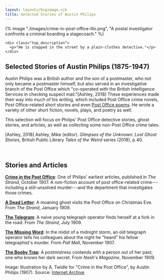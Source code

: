 ```yaml
---
layout: layouts/bigimage.njk
title: Selected Stories of Austin Philips
---
```


<div class="top_container">
    {% image "./images/crime-in-post-office-illo.png", "A postal investigator confronts a criminal boarding a stagecoach." %}

    <div class="top_description">
      <p>"He is stopped in the street by a plain-clothes detective."</p>
    </div>
</div>

<div class="message-box">
<h2>Selected Stories of Austin Philips (1875-1947)</h2>

Austin Philips was a British author and the son of a postmaster, who not only became a postmaster himself, but also served in an investigative branch of the Post Office which "co-operated with the British Intelligence Services in checking suspect mail."[Ashley, 2018] These experiences made their way into much of his writing, which included Post Office crime novels, Post Office-related short stories and even [Post Office poems](https://www.poetryexplorer.net/poem.php?id=10115327). He wrote a variety of other short fiction, novels, plays, and poetry as well.

This selection will focus on Philips' Post Office detective stories, ghost stories, and articles, as well as collecting some non-Post Office crime tales.

<p class="credit">
[Ashley, 2018]  Ashley, Mike (editor). <em>Glimpses of the Unknown: Lost Ghost Stories</em>, British Public Library <em>Tales of the Weird</em> series (2018), p.40.
</p>

</div>
<br>
<div class="message-box">
<h2>Stories and Articles</h2>

[**Crime in the Post Office**](/austin-philips/crime-in-the-post-office/): One of Philips' earliest articles, published in *The Strand*, October 1907. A non-fiction account of post office-related crime---including a still-unsolved murder---and the department that investigates those crimes.

[**A Dead Letter**](/austin-philips/a-dead-letter/): A moaning ghost visits the Post Office on Christmas Eve. From *The Strand*, January 1909.

[**The Telegram**](/austin-philips/the-telegram/): A naive young telegraph operator finds herself at a fork in the road. From *The Strand*, July 1909.

[**The Missing Word**](/austin-philips/the-missing-word/): In the midst of a midnight storm, an old telegraph operator tells his colleagues about the night he "heard" his fellow telegraphist's murder. From *Pall Mall*, November 1907.

[**The Booby Trap**](/austin-philips/the-booby-trap/): A postmistress contends with a person out of her past; one who knows her dark secret. From *Nash's Magazine*, November 1909.

</div>

<p class="credit">
 Image: Illustration by A. Twidle for "Crime in the Post Office", by Austin Philips (1907).  Source: <a href="https://archive.org/details/TheStrandMagazineAnIllustratedMonthly/TheStrandMagazine1907bVol.XxxivJul-dec/page/n417/mode/1up?view=theater">Internet Archive</a>
</p>
